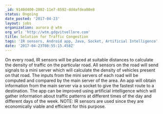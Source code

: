 ```yaml
---
_id: 9140d400-2802-11e7-8592-dd4afdea08e8
status: Ongoing
date_posted: '2017-04-23'
layout: jobs
organization: aurora @ wtm
org_url: 'http://wtm.gdgvitvellore.com'
title: Solution for Traffic Congestion
tags: 'IR sensors, Android app, Java, Socket, Artificial Intelligence'
date: '2017-04-23T08:55:15.458Z'
---
```

On every road, IR sensors will be placed at suitable distances to calculate the density of traffic on the particular road. All sensors on the road will send signals to a mini server which will calculate the density of vehicles present on that road. The inputs from the mini servers of each road will be computed and compared by the main server of the area. An app will obtain information from the main server via a socket to give the fastest route to a destination. The app can be improved using artificial intelligence which will gather information about traffic patterns at different times of the day and different days of the week.
NOTE: IR sensors are used since they are economically viable and efficient for this purpose.
